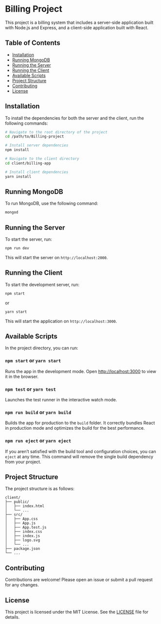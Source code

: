 # Billing Project

This project is a billing system that includes a server-side application built with Node.js and Express, and a client-side application built with React.

## Table of Contents

- [Installation](#installation)
- [Running MongoDB](#running-mongodb)
- [Running the Server](#running-the-server)
- [Running the Client](#running-the-client)
- [Available Scripts](#available-scripts)
- [Project Structure](#project-structure)
- [Contributing](#contributing)
- [License](#license)

## Installation

To install the dependencies for both the server and the client, run the following commands:

```sh
# Navigate to the root directory of the project
cd /path/to/Billing-project

# Install server dependencies
npm install

# Navigate to the client directory
cd client/billing-app

# Install client dependencies
yarn install
```

## Running MongoDB

To run MongoDB, use the following command:

```sh
mongod
```

## Running the Server

To start the server, run:

```sh
npm run dev
```

This will start the server on `http://localhost:2000`.

## Running the Client

To start the development server, run:

```sh
npm start
```

or

```sh
yarn start
```

This will start the application on `http://localhost:3000`.

## Available Scripts

In the project directory, you can run:

### `npm start` or `yarn start`

Runs the app in the development mode. Open [http://localhost:3000](http://localhost:3000) to view it in the browser.

### `npm test` or `yarn test`

Launches the test runner in the interactive watch mode.

### `npm run build` or `yarn build`

Builds the app for production to the `build` folder. It correctly bundles React in production mode and optimizes the build for the best performance.

### `npm run eject` or `yarn eject`

If you aren’t satisfied with the build tool and configuration choices, you can `eject` at any time. This command will remove the single build dependency from your project.

## Project Structure

The project structure is as follows:

```
client/
├── public/
│   ├── index.html
│   └── ...
├── src/
│   ├── App.css
│   ├── App.js
│   ├── App.test.js
│   ├── index.css
│   ├── index.js
│   ├── logo.svg
│   └── ...
├── package.json
└── ...
```

## Contributing

Contributions are welcome! Please open an issue or submit a pull request for any changes.

## License

This project is licensed under the MIT License. See the [LICENSE](LICENSE) file for details.

